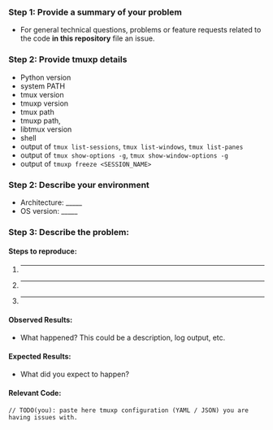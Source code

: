 ### Step 1: Provide a summary of your problem
  * For general technical questions, problems or feature requests related to the code **in this repository** file an issue.

### Step 2: Provide tmuxp details
  * Python version
  * system PATH
  * tmux version
  * tmuxp version
  * tmux path
  * tmuxp path,
  * libtmux version
  * shell
  * output of `tmux list-sessions`, `tmux list-windows`, `tmux list-panes`
  * output of `tmux show-options -g`, `tmux show-window-options -g`
  * output of `tmuxp freeze <SESSION_NAME>`

### Step 2: Describe your environment
  * Architecture: _____
  * OS version: _____

### Step 3: Describe the problem:
#### Steps to reproduce:
  1. _____
  2. _____
  3. _____

#### Observed Results:
  * What happened?  This could be a description, log output, etc.

#### Expected Results:
  * What did you expect to happen?

#### Relevant Code:
  ```
  // TODO(you): paste here tmuxp configuration (YAML / JSON) you are having issues with.